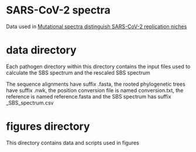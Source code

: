 # SARS-CoV-2 spectra

Data used in [Mutational spectra distinguish SARS-CoV-2 replication niches](https://www.biorxiv.org/content/10.1101/2022.09.27.509649v1)

# data directory

Each pathogen directory within this directory contains the input files used to calculate the SBS spectrum and the rescaled SBS spectrum

The sequence alignments have suffix .fasta, the rooted phylogenetic trees have suffix .nwk, the position conversion file is named conversion.txt, the reference is named reference.fasta and the SBS spectrum has suffix _SBS_spectrum.csv

# figures directory

This directory contains data and scripts used in figures
